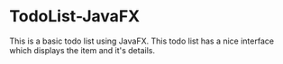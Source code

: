 # TodoList-JavaFX

This is a basic todo list using JavaFX. This todo list has a nice interface which displays the item and it's details. 
